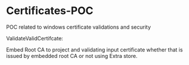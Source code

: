 # Certificates-POC
POC related to windows certificate validations and security

ValidateValidCertifcate:

Embed Root CA to project and validating input certificate whether that is issued by embedded root CA or not using Extra store.
